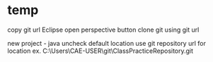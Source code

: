 # temp

copy git url
Eclipse open perspective button
clone git using git url

new project - java
uncheck default location
use git repository url for location
ex. C:\Users\CAE-USER\git\ClassPracticeRepository\.git
